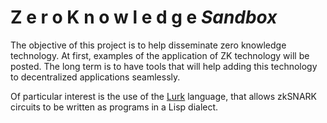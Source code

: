 # Z e r o  K n o w l e d g e _Sandbox_ 

The objective of this project is to help disseminate zero knowledge
technology. At first, examples of the application of ZK technology
will be posted. The long term is to have tools that will help adding
this technology to decentralized applications seamlessly.

Of particular interest is the use of the [Lurk](http://lurk-lang.org)
language, that allows zkSNARK circuits to be written as programs in a
Lisp dialect.
